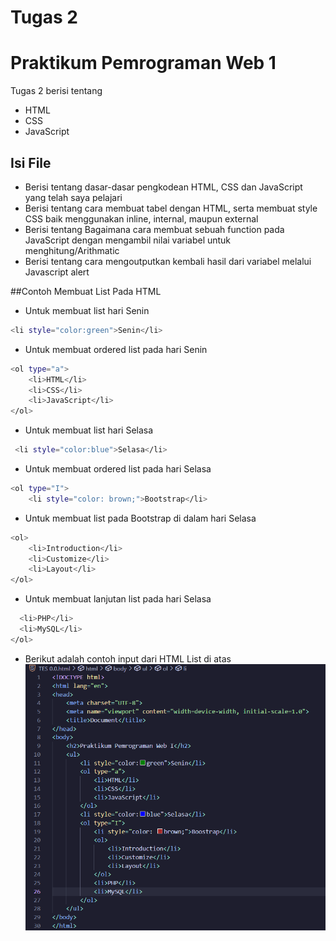 # Tugas 2
# Praktikum Pemrograman Web 1

Tugas 2 berisi tentang

- HTML
- CSS
- JavaScript
  
## Isi File

- Berisi tentang dasar-dasar pengkodean HTML, CSS dan JavaScript yang telah saya pelajari
- Berisi tentang cara membuat tabel dengan HTML, serta membuat style CSS baik menggunakan inline, internal, maupun external
- Berisi tentang Bagaimana cara membuat sebuah function pada JavaScript dengan mengambil nilai variabel untuk menghitung/Arithmatic
- Berisi tentang cara mengoutputkan kembali hasil dari variabel melalui Javascript alert

##Contoh Membuat List Pada HTML

- Untuk membuat list hari Senin
```sh
<li style="color:green">Senin</li>
```

- Untuk membuat ordered list pada hari Senin
```sh
<ol type="a">
    <li>HTML</li>
    <li>CSS</li>
    <li>JavaScript</li>
</ol>
```

- Untuk membuat list hari Selasa
```sh
 <li style="color:blue">Selasa</li>
```

- Untuk membuat ordered list pada hari Selasa
```sh
<ol type="I">
    <li style="color: brown;">Bootstrap</li>
```

- Untuk membuat list pada Bootstrap di dalam hari Selasa
```sh
<ol>
    <li>Introduction</li>
    <li>Customize</li>
    <li>Layout</li>
</ol>
```

- Untuk membuat lanjutan list pada hari Selasa
```sh
  <li>PHP</li>
  <li>MySQL</li>
</ol>
```

- Berikut adalah contoh input dari HTML List di atas
![alt text](https://github.com/IlhamBudimansyah/Praktikum-Web1/blob/main/SS%20Input%20HTML.png)
